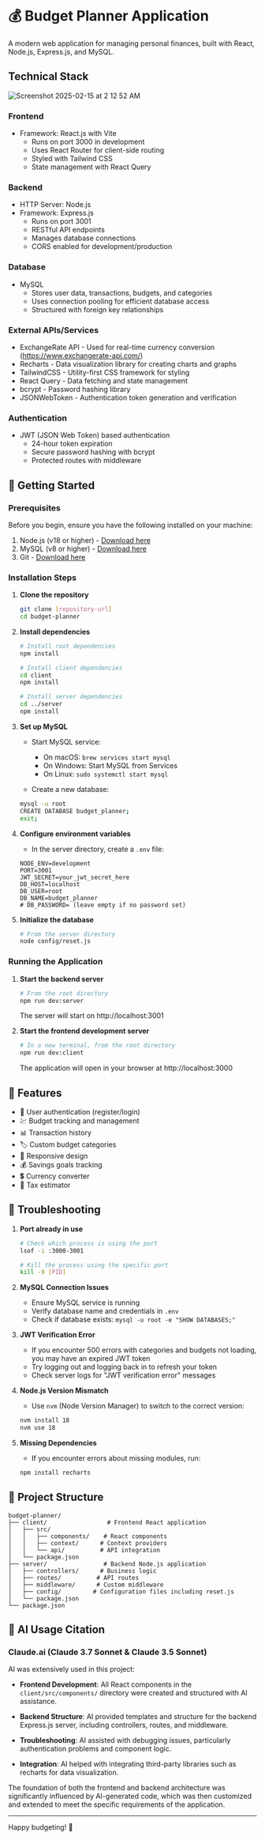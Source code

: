 # 💰 Budget Planner Application

A modern web application for managing personal finances, built with React, Node.js, Express.js, and MySQL.

## Technical Stack

![Screenshot 2025-02-15 at 2 12 52 AM](https://github.com/user-attachments/assets/132de664-3e6f-4ccb-973f-2baa8d335052)

### Frontend
- Framework: React.js with Vite
  - Runs on port 3000 in development
  - Uses React Router for client-side routing
  - Styled with Tailwind CSS
  - State management with React Query

### Backend
- HTTP Server: Node.js
- Framework: Express.js
  - Runs on port 3001
  - RESTful API endpoints
  - Manages database connections
  - CORS enabled for development/production

### Database
- MySQL
  - Stores user data, transactions, budgets, and categories
  - Uses connection pooling for efficient database access
  - Structured with foreign key relationships

### External APIs/Services
- ExchangeRate API - Used for real-time currency conversion (https://www.exchangerate-api.com/)
- Recharts - Data visualization library for creating charts and graphs
- TailwindCSS - Utility-first CSS framework for styling
- React Query - Data fetching and state management
- bcrypt - Password hashing library
- JSONWebToken - Authentication token generation and verification

### Authentication
- JWT (JSON Web Token) based authentication
  - 24-hour token expiration
  - Secure password hashing with bcrypt
  - Protected routes with middleware

## 🚀 Getting Started

### Prerequisites

Before you begin, ensure you have the following installed on your machine:

1. Node.js (v18 or higher) - [Download here](https://nodejs.org/)
2. MySQL (v8 or higher) - [Download here](https://dev.mysql.com/downloads/)
3. Git - [Download here](https://git-scm.com/downloads)

### Installation Steps

1. **Clone the repository**
   ```bash
   git clone [repository-url]
   cd budget-planner
   ```

2. **Install dependencies**
   ```bash
   # Install root dependencies
   npm install

   # Install client dependencies
   cd client
   npm install

   # Install server dependencies
   cd ../server
   npm install
   ```

3. **Set up MySQL**
   - Start MySQL service:
     - On macOS: `brew services start mysql`
     - On Windows: Start MySQL from Services
     - On Linux: `sudo systemctl start mysql`
   
   - Create a new database:
   ```bash
   mysql -u root
   CREATE DATABASE budget_planner;
   exit;
   ```

4. **Configure environment variables**
   - In the server directory, create a `.env` file:
   ```env
   NODE_ENV=development
   PORT=3001
   JWT_SECRET=your_jwt_secret_here
   DB_HOST=localhost
   DB_USER=root
   DB_NAME=budget_planner
   # DB_PASSWORD= (leave empty if no password set)
   ```

5. **Initialize the database**
   ```bash
   # From the server directory
   node config/reset.js
   ```

### Running the Application

1. **Start the backend server**
   ```bash
   # From the root directory
   npm run dev:server
   ```
   The server will start on http://localhost:3001

2. **Start the frontend development server**
   ```bash
   # In a new terminal, from the root directory
   npm run dev:client
   ```
   The application will open in your browser at http://localhost:3000

## 🎯 Features

- 👤 User authentication (register/login)
- 💹 Budget tracking and management
- 📊 Transaction history
- 🏷️ Custom budget categories
- 📱 Responsive design
- 💰 Savings goals tracking
- 💲 Currency converter
- 🧮 Tax estimator

## 🔧 Troubleshooting

1. **Port already in use**
   ```bash
   # Check which process is using the port
   lsof -i :3000-3001
   
   # Kill the process using the specific port
   kill -9 [PID]
   ```

2. **MySQL Connection Issues**
   - Ensure MySQL service is running
   - Verify database name and credentials in `.env`
   - Check if database exists: `mysql -u root -e "SHOW DATABASES;"`

3. **JWT Verification Error**
   - If you encounter 500 errors with categories and budgets not loading, you may have an expired JWT token
   - Try logging out and logging back in to refresh your token
   - Check server logs for "JWT verification error" messages

4. **Node.js Version Mismatch**
   - Use `nvm` (Node Version Manager) to switch to the correct version:
   ```bash
   nvm install 18
   nvm use 18
   ```

5. **Missing Dependencies**
   - If you encounter errors about missing modules, run:
   ```bash
   npm install recharts
   ```

## 📁 Project Structure

```
budget-planner/
├── client/                 # Frontend React application
│   ├── src/
│   │   ├── components/    # React components
│   │   ├── context/      # Context providers
│   │   └── api/          # API integration
│   └── package.json
├── server/                # Backend Node.js application
│   ├── controllers/      # Business logic
│   ├── routes/          # API routes
│   ├── middleware/      # Custom middleware
│   ├── config/         # Configuration files including reset.js
│   └── package.json
└── package.json
```

## 🤖 AI Usage Citation

### Claude.ai (Claude 3.7 Sonnet & Claude 3.5 Sonnet)

AI was extensively used in this project:

- **Frontend Development**: All React components in the `client/src/components/` directory were created and structured with AI assistance.

- **Backend Structure**: AI provided templates and structure for the backend Express.js server, including controllers, routes, and middleware.

- **Troubleshooting**: AI assisted with debugging issues, particularly authentication problems and component logic.

- **Integration**: AI helped with integrating third-party libraries such as recharts for data visualization.

The foundation of both the frontend and backend architecture was significantly influenced by AI-generated code, which was then customized and extended to meet the specific requirements of the application.

---
Happy budgeting! 🎉 
